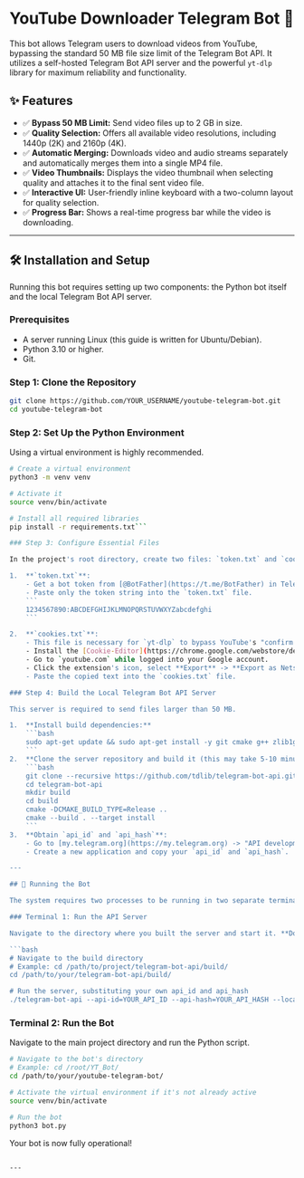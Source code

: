 # YouTube Downloader Telegram Bot 🚀

This bot allows Telegram users to download videos from YouTube, bypassing the standard 50 MB file size limit of the Telegram Bot API. It utilizes a self-hosted Telegram Bot API server and the powerful `yt-dlp` library for maximum reliability and functionality.

## ✨ Features

- ✅ **Bypass 50 MB Limit:** Send video files up to 2 GB in size.
- ✅ **Quality Selection:** Offers all available video resolutions, including 1440p (2K) and 2160p (4K).
- ✅ **Automatic Merging:** Downloads video and audio streams separately and automatically merges them into a single MP4 file.
- ✅ **Video Thumbnails:** Displays the video thumbnail when selecting quality and attaches it to the final sent video file.
- ✅ **Interactive UI:** User-friendly inline keyboard with a two-column layout for quality selection.
- ✅ **Progress Bar:** Shows a real-time progress bar while the video is downloading.

---

## 🛠️ Installation and Setup

Running this bot requires setting up two components: the Python bot itself and the local Telegram Bot API server.

### Prerequisites

- A server running Linux (this guide is written for Ubuntu/Debian).
- Python 3.10 or higher.
- Git.

### Step 1: Clone the Repository

```bash
git clone https://github.com/YOUR_USERNAME/youtube-telegram-bot.git
cd youtube-telegram-bot
```

### Step 2: Set Up the Python Environment

Using a virtual environment is highly recommended.

```bash
# Create a virtual environment
python3 -m venv venv

# Activate it
source venv/bin/activate

# Install all required libraries
pip install -r requirements.txt```

### Step 3: Configure Essential Files

In the project's root directory, create two files: `token.txt` and `cookies.txt`.

1.  **`token.txt`**:
    - Get a bot token from [@BotFather](https://t.me/BotFather) in Telegram.
    - Paste only the token string into the `token.txt` file.
    ```
    1234567890:ABCDEFGHIJKLMNOPQRSTUVWXYZabcdefghi
    ```

2.  **`cookies.txt`**:
    - This file is necessary for `yt-dlp` to bypass YouTube's "confirm you're not a bot" checks.
    - Install the [Cookie-Editor](https://chrome.google.com/webstore/detail/cookie-editor/hlkenndednhfkekhgcdicdfddnkalmdm) browser extension.
    - Go to `youtube.com` while logged into your Google account.
    - Click the extension's icon, select **Export** -> **Export as Netscape**, and copy the text.
    - Paste the copied text into the `cookies.txt` file.

### Step 4: Build the Local Telegram Bot API Server

This server is required to send files larger than 50 MB.

1.  **Install build dependencies:**
    ```bash
    sudo apt-get update && sudo apt-get install -y git cmake g++ zlib1g-dev libssl-dev gperf
    ```
2.  **Clone the server repository and build it (this may take 5-10 minutes):**
    ```bash
    git clone --recursive https://github.com/tdlib/telegram-bot-api.git
    cd telegram-bot-api
    mkdir build
    cd build
    cmake -DCMAKE_BUILD_TYPE=Release ..
    cmake --build . --target install
    ```
3.  **Obtain `api_id` and `api_hash`**:
    - Go to [my.telegram.org](https://my.telegram.org) -> "API development tools".
    - Create a new application and copy your `api_id` and `api_hash`.

---

## 🚀 Running the Bot

The system requires two processes to be running in two separate terminal windows.

### Terminal 1: Run the API Server

Navigate to the directory where you built the server and start it. **Do not close this terminal!**

```bash
# Navigate to the build directory
# Example: cd /path/to/project/telegram-bot-api/build/
cd /path/to/your/telegram-bot-api/build/

# Run the server, substituting your own api_id and api_hash
./telegram-bot-api --api-id=YOUR_API_ID --api-hash=YOUR_API_HASH --local --http-port=8081
```

### Terminal 2: Run the Bot

Navigate to the main project directory and run the Python script.

```bash
# Navigate to the bot's directory
# Example: cd /root/YT_Bot/
cd /path/to/your/youtube-telegram-bot/

# Activate the virtual environment if it's not already active
source venv/bin/activate

# Run the bot
python3 bot.py
```

Your bot is now fully operational!
```

---